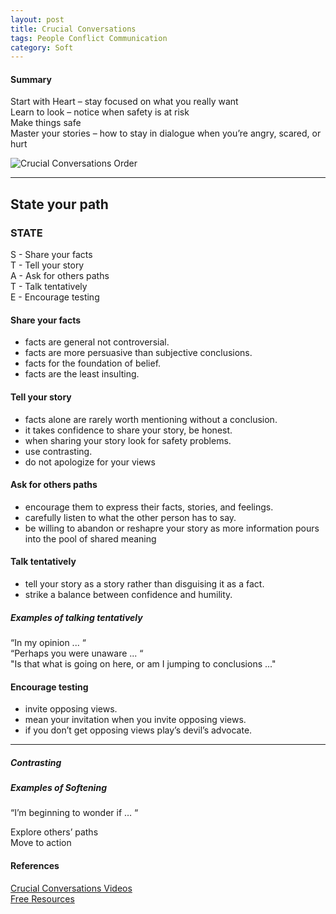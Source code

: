 ```yaml
---
layout: post
title: Crucial Conversations
tags: People Conflict Communication
category: Soft
---
```

#### Summary ####

Start with Heart – stay focused on what you really want  
Learn to look – notice when safety is at risk  
Make things safe  
Master your stories – how to stay in dialogue when you’re angry, scared, or hurt  

<img class="img-responsive" alt="Crucial Conversations Order" src="{{ site.url }}/assets/images/Crucial-Conversations-Order.jpg">

----------------------------------------------------------------------------------------------------------

## State your path ##
 
### STATE ###

S - Share your facts  
T - Tell your story  
A - Ask for others paths  
T - Talk tentatively  
E - Encourage testing  
 
#### Share your facts #### 

- facts are general not controversial.  
- facts are more persuasive than subjective conclusions.  
- facts for the foundation of belief.  
- facts are the least insulting.  

#### Tell your story ####

- facts alone are rarely worth mentioning without a conclusion.  
- it takes confidence to share your story, be honest.  
- when sharing your story look for safety problems. 
- use contrasting.  
- do not apologize for your views  

#### Ask for others paths ####

- encourage them to express their facts, stories, and feelings.  
- carefully listen to what the other person has to say.  
- be willing to abandon or reshapre your story as more information pours into the pool of shared meaning  

#### Talk tentatively ####

- tell your story as a story rather than disguising it as a fact.  
- strike a balance between confidence and humility.   

##### Examples of talking tentatively #####
 
“In my opinion ... “   
“Perhaps you were unaware ... “  
"Is that what is going on here, or am I jumping to conclusions ..."  

#### Encourage testing ####

- invite opposing views. 
- mean your invitation when you invite opposing views. 
- if you don’t get opposing views play’s devil’s advocate.  
 
----------------------------------------------------------------------------------------------------------

##### Contrasting #####
 
##### Examples of Softening #####
 
“I’m beginning to wonder if … “  
 
Explore others’ paths  
Move to action  

#### References ####

[Crucial Conversations Videos](https://www.youtube.com/playlist?list=PLq6xHLjpckwdhqQcZG1-oSluEBqZcVKLV)  
[Free Resources](https://www.vitalsmarts.com/crucialconversations/#freeresources)  
